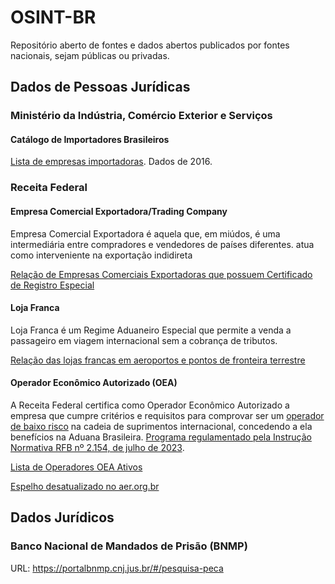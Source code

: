 # OSINT-BR

Repositório aberto de fontes e dados abertos publicados por fontes nacionais, sejam públicas ou privadas.

## Dados de Pessoas Jurídicas

### Ministério da Indústria, Comércio Exterior e Serviços

#### Catálogo de Importadores Brasileiros

[Lista de empresas importadoras](https://cib.dpr.gov.br/Home/PesquisaCompleta). Dados de 2016.

### Receita Federal

#### Empresa Comercial Exportadora/Trading Company

Empresa Comercial Exportadora é aquela que, em miúdos, é uma intermediária entre compradores e vendedores de países diferentes. atua como interveniente na exportação indidireta

[Relação de Empresas Comerciais Exportadoras que possuem Certificado de Registro Especial](https://www.gov.br/siscomex/pt-br/servicos/empresa-comercial-exportadora-trading-company)

#### Loja Franca

Loja Franca é um Regime Aduaneiro Especial que permite a venda a passageiro em viagem internacional sem a cobrança de tributos.

[Relação das lojas francas em aeroportos e pontos de fronteira terrestre](https://www.gov.br/receitafederal/pt-br/assuntos/aduana-e-comercio-exterior/manuais/subportais-aduana-e-comercio-exterior/relacao-das-lojas-francas-em-aeroportos-e-pontos-de-fronteira-terrestre)

#### Operador Econômico Autorizado (OEA)

A Receita Federal certifica como Operador Econômico Autorizado a empresa que cumpre critérios e requisitos para comprovar ser um [operador de baixo risco](https://www.gov.br/receitafederal/pt-br/assuntos/aduana-e-comercio-exterior/importacao-e-exportacao/oea/quem-pode-ser-oea) na cadeia de suprimentos internacional, concedendo a ela benefícios na Aduana Brasileira. [Programa regulamentado pela Instrução Normativa RFB nº 2.154, de julho de 2023](https://www.in.gov.br/en/web/dou/-/instrucao-normativa-rfb-n-2.154-de-26-de-julho-de-2023-498991875).

[Lista de Operadores OEA Ativos](https://www.gov.br/receitafederal/pt-br/assuntos/aduana-e-comercio-exterior/importacao-e-exportacao/oea/operadores-ja-certificados-como-oea/operadores-OEA-ativos/view)

[Espelho desatualizado no aer.org.br](https://aer.org.br/lista-de-empresas-oea/)

## Dados Jurídicos

### Banco Nacional de Mandados de Prisão (BNMP)

URL: https://portalbnmp.cnj.jus.br/#/pesquisa-peca
